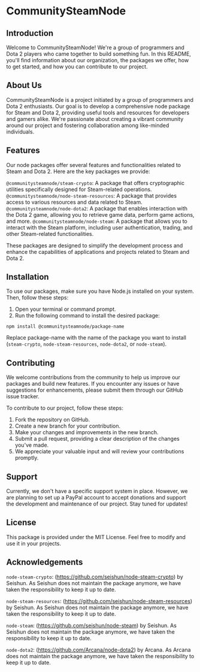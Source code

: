# CommunitySteamNode

## Introduction

Welcome to CommunitySteamNode! We're a group of programmers and Dota 2 players who came together to build something fun. In this README, you'll find information about our organization, the packages we offer, how to get started, and how you can contribute to our project.

## About Us

CommunitySteamNode is a project initiated by a group of programmers and Dota 2 enthusiasts. Our goal is to develop a comprehensive node package for Steam and Dota 2, providing useful tools and resources for developers and gamers alike. We're passionate about creating a vibrant community around our project and fostering collaboration among like-minded individuals.

## Features

Our node packages offer several features and functionalities related to Steam and Dota 2. Here are the key packages we provide:

``@communitysteamnode/steam-crypto``: A package that offers cryptographic utilities specifically designed for Steam-related operations.
``@communitysteamnode/node-steam-resources``: A package that provides access to various resources and data related to Steam.
``@communitysteamnode/node-dota2``: A package that enables interaction with the Dota 2 game, allowing you to retrieve game data, perform game actions, and more.
``@communitysteamnode/node-steam``: A package that allows you to interact with the Steam platform, including user authentication, trading, and other Steam-related functionalities.

These packages are designed to simplify the development process and enhance the capabilities of applications and projects related to Steam and Dota 2.

## Installation

To use our packages, make sure you have Node.js installed on your system. Then, follow these steps:

1. Open your terminal or command prompt.
2. Run the following command to install the desired package:

```
npm install @communitysteamnode/package-name
```

Replace package-name with the name of the package you want to install (``steam-crypto``, ``node-steam-resources``, ``node-dota2``, or ``node-steam``).

## Contributing

We welcome contributions from the community to help us improve our packages and build new features. If you encounter any issues or have suggestions for enhancements, please submit them through our GitHub issue tracker.

To contribute to our project, follow these steps:

1. Fork the repository on GitHub.
2. Create a new branch for your contribution.
3. Make your changes and improvements in the new branch.
4. Submit a pull request, providing a clear description of the changes you've made.
5. We appreciate your valuable input and will review your contributions promptly.

## Support

Currently, we don't have a specific support system in place. However, we are planning to set up a PayPal account to accept donations and support the development and maintenance of our project. Stay tuned for updates!

## License

This package is provided under the MIT License. Feel free to modify and use it in your projects.

## Acknowledgements

``node-steam-crypto``: (<https://github.com/seishun/node-steam-crypto>) by Seishun. As Seishun does not maintain the package anymore, we have taken the responsibility to keep it up to date.

``node-steam-resources``: (<https://github.com/seishun/node-steam-resources>) by Seishun. As Seishun does not maintain the package anymore, we have taken the responsibility to keep it up to date.

``node-steam``: (<https://github.com/seishun/node-steam>) by Seishun. As Seishun does not maintain the package anymore, we have taken the responsibility to keep it up to date.

``node-dota2``: (<https://github.com/Arcana/node-dota2>) by Arcana. As Arcana does not maintain the package anymore, we have taken the responsibility to keep it up to date.
